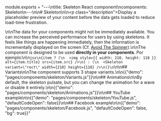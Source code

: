 module.exports = "---\ntitle: Skeleton React component\ncomponents: Skeleton\n---\n\n# Skeleton\n\n<p class=\"description\">Display a placeholder preview of your content before the data gets loaded to reduce load-time frustration.</p>\n\nThe data for your components might not be immediately available. You can increase the perceived performance for users by using skeletons. It feels like things are happening immediately, then the information is incrementally displayed on the screen (Cf. [Avoid The Spinner](https://www.lukew.com/ff/entry.asp?1797)).\n\nThe component is designed to be used **directly in your components**. Por ejemplo:\n\n```jsx\n{item ? (\n  <img style={{ width: 210, height: 118 }} alt={item.title} src={item.src} />\n) : (\n  <Skeleton variant=\"rect\" width={210} height={118} />\n)}\n```\n\n## Variants\n\nThe component supports 3 shape variants.\n\n{{\"demo\": \"pages/components/skeleton/Variants.js\"}}\n\n## Animations\n\nBy default, the skeleton pulsate, but you can change the animation for a wave or disable it entirely.\n\n{{\"demo\": \"pages/components/skeleton/Animations.js\"}}\n\n## YouTube example\n\n{{\"demo\": \"pages/components/skeleton/YouTube.js\", \"defaultCodeOpen\": false}}\n\n## Facebook example\n\n{{\"demo\": \"pages/components/skeleton/Facebook.js\", \"defaultCodeOpen\": false, \"bg\": true}}"